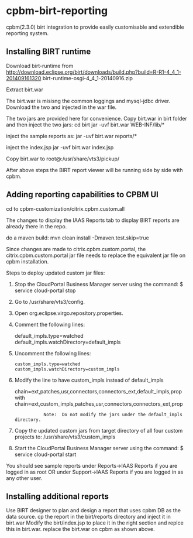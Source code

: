 cpbm-birt-reporting
===================

cpbm(2.3.0) birt integration to provide easily customisable and extendible reporting system. 

Installing BIRT runtime 
-----------------------

Download birt-runtime from http://download.eclipse.org/birt/downloads/build.php?build=R-R1-4_4_1-201409161320
birt-runtime-osgi-4_4_1-20140916.zip

Extract birt.war 

The birt.war is misisng the common loggings and mysql-jdbc driver.
Download the two and  injected in the war file.

The two jars are provided here for convenience. Copy birt.war in birt folder and then inject the two jars:
cd birt
jar -uvf birt.war WEB-INF/lib/*

inject the sample reports as:
jar -uvf birt.war reports/*

inject the index.jsp
jar -uvf birt.war index.jsp

Copy birt.war to root@<cpbm-ip>:/usr/share/vts3/pickup/

After above steps the BIRT report viewer will be running side by side with cpbm.

Adding reporting capabilities to CPBM UI
----------------------------------------

cd to cpbm-customization/citrix.cpbm.custom.all

The changes to display the IAAS Reports tab to display BIRT reports are already there in the repo.

do a maven build: mvn clean install -Dmaven.test.skip=true

Since changes are made to citrix.cpbm.custom.portal, the citrix.cpbm.custom.portal jar file needs to replace the equivalent jar file on cpbm installation.


Steps to deploy updated custom jar files:
		  

1. Stop the CloudPortal Business Manager server using the command:
    $ service cloud-portal stop 
					  
				
2. Go to /usr/share/vts3/config.
				
3. Open org.eclipse.virgo.repository.properties.
				
4.  Comment the following lines:
				  
	 default_impls.type=watched
	default_impls.watchDirectory=default_impls

				
5.  Uncomment the following lines:
				  
        custom_impls.type=watched
        custom_impls.watchDirectory=custom_impls

6. Modify the line to have custom_impls instead of default_impls
				  
    chain=ext,patches,usr,connectors,connectors_ext,default_impls,prop
				  with 
   chain=ext,custom_impls,patches,usr,connectors,connectors_ext,prop

				  Note:  Do not modify the jars under the default_impls directory.
				  
				
7. Copy the updated custom jars from target directory of all four custom projects to: 
	/usr/share/vts3/custom_impls
				  

				
8. Start the CloudPortal Business Manager server using the command:
	$ service cloud-portal start


You should see sample reports under Reports->IAAS Reports if you are logged in as root 
OR under Support->IAAS Reports if you are logged in as any other user.

Installing additional reports
-----------------------------

Use BIRT designer to plan and design a report that uses cpbm DB as the data source.
cp the report in the birt/reports directory and inject it in birt.war
Modify the birt/index.jsp to place it in the right section and replce this in birt.war.
replace the birt.war on cpbm as shown above.
